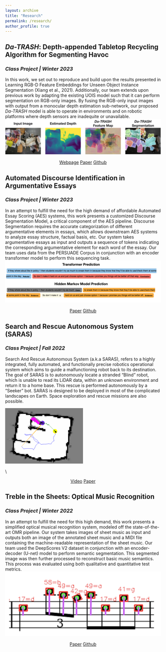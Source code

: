 ```yaml
---
layout: archive
title: "Research"
permalink: /research/
author_profile: true
---
```


## *Da-TRASH*: Depth-appended Tabletop Recycling Algorithm for Segmenting Havoc
### *Class Project | Winter 2023*
In this work, we set out to reproduce and build upon the results presented in Learning RGB-D Feature Embeddings for Unseen Object Instance Segmentation (Xiang et al., 2021). Additionally, our team extends upon previous work by adapting the existing UOIS model such that it can perform segmentation on RGB-only images. By fusing the RGB-only input images with output from a monocular depth estimation sub-network, our proposed *Da-TRASH* model is able to operate in environments and on robotic platforms where depth sensors are inadequite or unavailable. \
![Da-TRASH](../images/da_trash_qual.jpg)
<div markdown="0" align="center">
    <a href="https://deeprob.org/w23/reports/da-trash/" class="btn btn--info">Webpage</a>
    <a href="../files/Da-TRASH.pdf" class="btn btn--info">Paper</a>
    <a href="https://github.com/schefferac2020/Da-TRASH" class="btn btn--info">Github</a>
</div>

## Automated Discourse Identification in Argumentative Essays
### *Class Project | Winter 2023*
In an attempt to fulfill the need for the high demand of affordable Automated Essay Scoring (AES) systems, this work presents a customized Discourse Segmentation Model, a critical component of the AES pipeline. Discourse Segmentation requires the accurate categorization of different argumentative elements in essays, which allows downstream AES systems to analyze essay structure, factual basis, etc. Our system takes argumentative essays as input and outputs a sequence of tokens indicating the corresponding argumentative element for each word of the essay. Our team uses data from the PERSUADE Corpus in conjunction with an encoder transformer model to perform this sequencing task. \
![NLP](../images/NLP_qualitative.png)

<div markdown="0" align="center">
    <a href="../files/NLP.pdf" class="btn btn--info">Paper</a>
    <a href="https://github.com/schefferac2020/EssayClaimIden" class="btn btn--info">Github</a>
</div>

## Search and Rescue Autonomous System (SARAS)
### *Class Project | Fall 2022*
Search And Rescue Autonomous System (a.k.a SARAS), refers to a highly integrated, fully automated, and functionally precise robotics operational system which aims to guide a malfunctioning robot back to its destination. The goal of SARAS is to autonomously locate a stranded “Blind” robot, which is unable to read its LiDAR data, within an unknown environment and return it to a home base. This rescue is performed autonomously by a “Seeker” bot. SARAS is designed to be deployed in most of the complicated landscapes on Earth. Space exploration and rescue missions are also possible.

<div markdown="0" width="50%">    
    <img src="../images/botlab_map.png" alt="Girl in a jacket" width="50%">
</div>

 \

<div markdown="0" align="center">    
    <a href="https://www.youtube.com/watch?v=H2apOiehBUE&ab_channel=KatieWakevainen" class="btn btn--info">Video</a>
    <a href="../files/SARAS.pdf" class="btn btn--info">Paper</a>
</div>

## Treble in the Sheets: Optical Music Recognition
### *Class Project | Winter 2022*
In an attempt to fulfill the need for this high demand, this work presents a simplified optical musical recognition system, modeled off the state-of-the-art OMR pipeline. Our system takes images of sheet music as input and outputs both an image of the annotated sheet music and a MIDI file containing the machine-readable representation of the sheet music. Our team used the DeepScores V2 dataset in conjunction with an encoder-decoder (U-net) model to perform semantic segmentation. This segmented image was then further processed to reconstruct basic music semantics. This process was evaluated using both qualitative and quantitative test metrics. \
![Thing](../images/treble_qualitative.png) 
<div markdown="0" align="center">    
    <a href="../files/OMR.pdf" class="btn btn--info">Paper</a>
    <a href="https://github.com/AshwinS27/TrebleInTheSheets" class="btn btn--info">Github</a>
</div>

